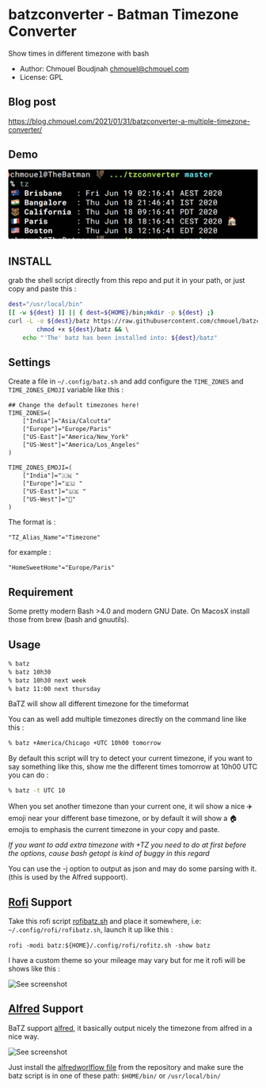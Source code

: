#  batzconverter - Batman Timezone Converter
Show times in different timezone with bash

* Author: Chmouel Boudjnah <chmouel@chmouel.com>
* License: GPL

## Blog post 

https://blog.chmouel.com/2021/01/31/batzconverter-a-multiple-timezone-converter/

## Demo

![See screenshot](./share/screenshot.png)

## INSTALL

grab the shell script directly from this repo and put it in your path, or just copy and paste this : 

```sh
dest="/usr/local/bin"
[[ -w ${dest} ]] || { dest=${HOME}/bin;mkdir -p ${dest} ;}
curl -L -o ${dest}/batz https://raw.githubusercontent.com/chmouel/batzconverter/master/batz.sh && \
        chmod +x ${dest}/batz && \
	echo "'The' batz has been installed into: ${dest}/batz"
```

## Settings

Create a file in `~/.config/batz.sh` and add configure the `TIME_ZONES` and `TIME_ZONES_EMOJI` variable like this :

```
## Change the default timezones here!
TIME_ZONES=(
    ["India"]="Asia/Calcutta"
    ["Europe"]="Europe/Paris"
	["US-East"]="America/New_York"
	["US-West"]="America/Los_Angeles"
)
```


```
TIME_ZONES_EMOJI=(
    ["India"]="🇮🇳 "
    ["Europe"]="🇪🇺 "
	["US-East"]="🇺🇸 "
	["US-West"]="🐻"
)
```


The format is :

    "TZ_Alias_Name"="Timezone"

for example :

    "HomeSweetHome"="Europe/Paris"

## Requirement

Some pretty modern Bash >4.0 and modern GNU Date. On MacosX install those from brew (bash and gnuutils).

## Usage
```bash
% batz
% batz 10h30
% batz 10h30 next week
% batz 11:00 next thursday
```

BaTZ  will show all different timezone for the timeformat

You can as well add multiple timezones directly on the command line like this :
```bash
% batz +America/Chicago +UTC 10h00 tomorrow
```

By default this script will try to detect your current timezone, if you want
to say something like this, show me the different times tomorrow at 10h00 UTC
you can do :

```bash
% batz -t UTC 10
````

When you set another timezone than your current one, it wil show a nice ✈️emoji
near your different base timezone, or by default it will show a 🏠 emojis to
emphasis the current timezone in your copy and paste.

*If you want to add extra timezone with +TZ you need to do at first before the
options, cause bash getopt is kind of buggy in this regard*

You can use the -j option to output as json and may do some parsing with it. (this is used by the Alfred suppoort).

## [Rofi](https://github.com/davatorium/rofi) Support

Take this rofi script [rofibatz.sh](./share/rofibatz.sh) and place it somewhere, i.e: `~/.config/rofi/rofibatz.sh`, launch it up like this : 

`rofi -modi batz:${HOME}/.config/rofi/rofitz.sh -show batz`

I have a custom theme so your mileage may vary but for me it rofi will be shows like this : 

![See screenshot](./share/rofibatz.png)

## [Alfred](https://www.alfredapp.com/) Support

BaTZ support [alfred](https://www.alfredapp.com/), it basically output nicely the timezone from alfred in a nice way.

![See screenshot](./alfredworkflow/screenshot.png)

Just install the [alfredworlflow file](./alfredworkflow/TZ.alfredworkflow) from the repository
and make sure the batz script is in one of these path: `$HOME/bin/` or `/usr/local/bin/`
